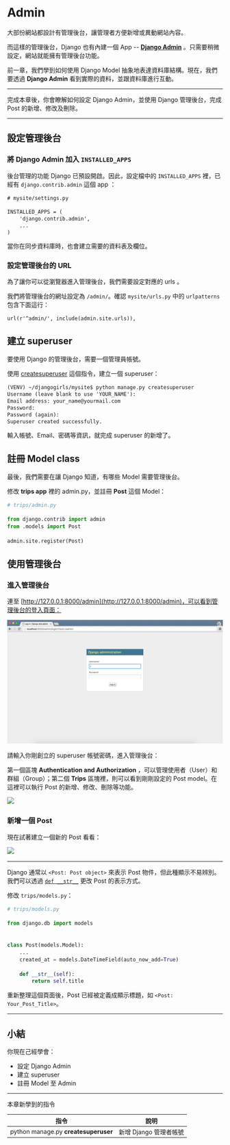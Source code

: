 # Admin

大部份網站都設計有管理後台，讓管理者方便新增或異動網站內容。

而這樣的管理後台，Django 也有內建一個 App -- [**Django Admin**](https://docs.djangoproject.com/en/1.8/ref/contrib/admin/) 。只需要稍微設定，網站就能擁有管理後台功能。

前一章，我們學到如何使用 Django Model 抽象地表達資料庫結構。現在，我們要透過 **Django Admin** 看到實際的資料，並跟資料庫進行互動。

---

完成本章後，你會瞭解如何設定 Django Admin，並使用 Django 管理後台，完成 Post 的新增、修改及刪除。

---

## 設定管理後台

### 將 Django Admin 加入 `INSTALLED_APPS`

後台管理的功能 Django 已預設開啟。因此，設定檔中的 `INSTALLED_APPS` 裡，已經有 `django.contrib.admin` 這個 app ：

```
# mysite/settings.py

INSTALLED_APPS = (
    'django.contrib.admin',
    ...
)
```

當你在同步資料庫時，也會建立需要的資料表及欄位。

### 設定管理後台的 URL

為了讓你可以從瀏覽器進入管理後台，我們需要設定對應的 urls 。

我們將管理後台的網址設定為 `/admin/`。確認 `mysite/urls.py` 中的 `urlpatterns` 包含下面這行：

```
url(r'^admin/', include(admin.site.urls)),
```

## 建立 superuser

要使用 Django 的管理後台，需要一個管理員帳號。

使用 [createsuperuser](https://docs.djangoproject.com/en/1.8/ref/django-admin/#django-admin-createsuperuser) 這個指令，建立一個 superuser：

```
(VENV) ~/djangogirls/mysite$ python manage.py createsuperuser
Username (leave blank to use 'YOUR_NAME'):
Email address: your_name@yourmail.com
Password:
Password (again):
Superuser created successfully.

```
輸入帳號、Email、密碼等資訊，就完成 superuser 的新增了。


## 註冊 Model class

最後，我們需要在讓 Django 知道，有哪些 Model 需要管理後台。

修改 **trips app** 裡的 admin.py，並註冊 **Post** 這個 Model：

```python
# trips/admin.py

from django.contrib import admin
from .models import Post

admin.site.register(Post)
```

## 使用管理後台

### 進入管理後台

連至 [http://127.0.0.1:8000/admin](http://127.0.0.1:8000/admin)，可以看到管理後台的登入頁面：

![](./../images/django-admin-login.png)

請輸入你剛創立的 superuser 帳號密碼，進入管理後台：

第一個區塊 **Authentication and Authorization** ，可以管理使用者（User）和 群組（Group）；第二個 **Trips** 區塊裡，則可以看到剛剛設定的 Post model。在這裡可以執行 Post 的新增、修改、刪除等功能。

![](./../images/django-admin-main-screen.png)


### 新增一個 Post

現在試著建立一個新的 Post 看看：

![](./../images/django-admin-create.png)

---

Django 通常以 `<Post: Post object>` 來表示 Post 物件，但此種顯示不易辨別。我們可以透過 [`def __str__`](https://docs.djangoproject.com/en/1.8/ref/models/instances/#str)  更改 Post 的表示方式。

修改 `trips/models.py`：

```python
# trips/models.py

from django.db import models


class Post(models.Model):
    ...
    created_at = models.DateTimeField(auto_now_add=True)

    def __str__(self):
        return self.title
```

重新整理這個頁面後，Post 已經被定義成顯示標題，如 `<Post: Your_Post_Title>`。


---

## 小結

你現在己經學會：

- 設定 Django Admin
- 建立 superuser
- 註冊 Model 至 Admin

---

本章新學到的指令

| 指令| 說明 |
| ---|--- |
| python manage.py **createsuperuser** | 新增 Django 管理者帳號 |

